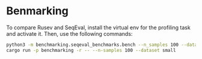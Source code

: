 # Benmarking
To compare Rusev and SeqEval, install the virtual env for the profiling task
and activate it. Then, use the following commands:
``` sh
python3 -m benchmarking.seqeval_benchmarks.bench --n_samples 100 --dataset small
cargo run -p benchmarking -r -- --n-samples 100 --dataset small
```
